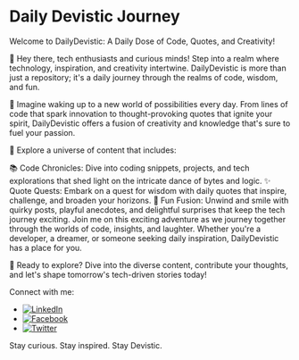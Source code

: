 # Daily Devistic Journey

Welcome to DailyDevistic: A Daily Dose of Code, Quotes, and Creativity!

👋 Hey there, tech enthusiasts and curious minds! Step into a realm where technology, inspiration, and creativity intertwine. DailyDevistic is more than just a repository; it's a daily journey through the realms of code, wisdom, and fun.

🌟 Imagine waking up to a new world of possibilities every day. From lines of code that spark innovation to thought-provoking quotes that ignite your spirit, DailyDevistic offers a fusion of creativity and knowledge that's sure to fuel your passion.

🚀 Explore a universe of content that includes:

📚 Code Chronicles: Dive into coding snippets, projects, and tech explorations that shed light on the intricate dance of bytes and logic.
✨ Quote Quests: Embark on a quest for wisdom with daily quotes that inspire, challenge, and broaden your horizons.
🎉 Fun Fusion: Unwind and smile with quirky posts, playful anecdotes, and delightful surprises that keep the tech journey exciting.
Join me on this exciting adventure as we journey together through the worlds of code, insights, and laughter. Whether you're a developer, a dreamer, or someone seeking daily inspiration, DailyDevistic has a place for you.

🔗 Ready to explore? Dive into the diverse content, contribute your thoughts, and let's shape tomorrow's tech-driven stories today!

Connect with me:

* [![LinkedIn](https://img.shields.io/badge/LinkedIn-%230077B5.svg?logo=linkedin&logoColor=white)](https://linkedin.com/in/devistic-asim)
* [![Facebook](https://img.shields.io/badge/Facebook-%231877F2.svg?logo=Facebook&logoColor=white)](https://facebook.com/devistic.asim)
* [![Twitter](https://img.shields.io/badge/Twitter-%231DA1F2.svg?logo=Twitter&logoColor=white)](https://twitter.com/devistic_asim) 
 
Stay curious. Stay inspired. Stay Devistic.
